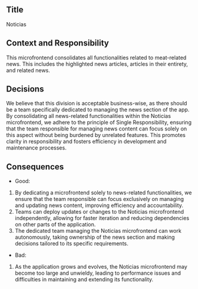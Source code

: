 <!-- 
Justify using arguments related to
- Simplicity
- Single responsibility
- Reusability
- Independent deployment
- Autonomous teams
- Vertical services
- Flexibility
- Define the responsibility of each
micro-frontend 
-->

## Title
Noticias
## Context and Responsibility
This microfrontend consolidates all functionalities related to meat-related news. This includes the highlighted news articles, articles in their entirety, and related news.
## Decisions
We believe that this division is acceptable business-wise, as there should be a team specifically dedicated to managing the news section of the app. By consolidating all news-related functionalities within the Noticias microfrontend, we adhere to the principle of Single Responsibility, ensuring that the team responsible for managing news content can focus solely on this aspect without being burdened by unrelated features. This promotes clarity in responsibility and fosters efficiency in development and maintenance processes.
## Consequences
* Good:
1. By dedicating a microfrontend solely to news-related functionalities, we ensure that the team responsible can focus exclusively on managing and updating news content, improving efficiency and accountability.
2. Teams can deploy updates or changes to the Noticias microfrontend independently, allowing for faster iteration and reducing dependencies on other parts of the application.
3. The dedicated team managing the Noticias microfrontend can work autonomously, taking ownership of the news section and making decisions tailored to its specific requirements.
* Bad:
1. As the application grows and evolves, the Noticias microfrontend may become too large and unwieldy, leading to performance issues and difficulties in maintaining and extending its functionality. 